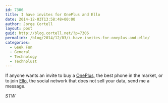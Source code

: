 ```yaml
---
id: 7306
title: I have invites for OnePlus and Ello
date: 2014-12-03T13:58:48+00:00
author: Jorge Cortell
layout: post
guid: http://blog.cortell.net/?p=7306
permalink: /blog/2014/12/03/i-have-invites-for-oneplus-and-ello/
categories:
  - Geek Fun
  - General
  - Technology
  - Technolust
---
```

If anyone wants an invite to buy a <a title="https://oneplus.net" href="https://oneplus.net" target="_blank">OnePlus</a>, the best phone in the market, or to join <a title="https://ello.co" href="https://ello.co" target="_blank">Ello</a>, the social network that does not sell your data, send me a message.

_STW_
